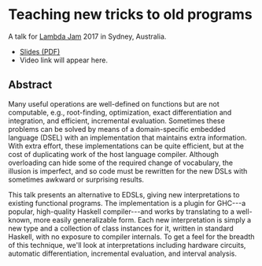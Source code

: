 # Teaching new tricks to old programs

A talk for [Lambda Jam](http://lambdajam.yowconference.com.au/) 2017 in Sydney, Australia.

*   [Slides (PDF)](http://conal.net/talks/new-tricks-old-programs.pdf)
*   Video link will appear here.


## Abstract

Many useful operations are well-defined on functions but are not computable, e.g., root-finding, optimization, exact differentiation and integration, and efficient, incremental evaluation. Sometimes these problems can be solved by means of a domain-specific embedded language (DSEL) with an implementation that maintains extra information. With extra effort, these implementations can be quite efficient, but at the cost of duplicating work of the host language compiler. Although overloading can hide some of the required change of vocabulary, the illusion is imperfect, and so code must be rewritten for the new DSLs with sometimes awkward or surprising results.

This talk presents an alternative to EDSLs, giving new interpretations to existing functional programs. The implementation is a plugin for GHC---a popular, high-quality Haskell compiler---and works by translating to a well-known, more easily generalizable form. Each new interpretation is simply a new type and a collection of class instances for it, written in standard Haskell, with no exposure to compiler internals. To get a feel for the breadth of this technique, we'll look at interpretations including hardware circuits, automatic differentiation, incremental evaluation, and interval analysis. 

